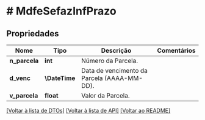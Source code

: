 # # MdfeSefazInfPrazo

## Propriedades

Nome | Tipo | Descrição | Comentários
------------ | ------------- | ------------- | -------------
**n_parcela** | **int** | Número da Parcela. |
**d_venc** | **\DateTime** | Data de vencimento da Parcela (AAAA-MM-DD). |
**v_parcela** | **float** | Valor da Parcela. |

[[Voltar à lista de DTOs]](../../README.md#models) [[Voltar à lista de API]](../../README.md#endpoints) [[Voltar ao README]](../../README.md)
